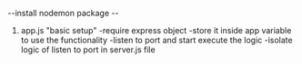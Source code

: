--install nodemon package --
1. app.js "basic setup"
    -require express object 
    -store it inside app variable to use the functionality 
    -listen to port and start execute the logic 
    -isolate logic of listen to port in server.js file 
